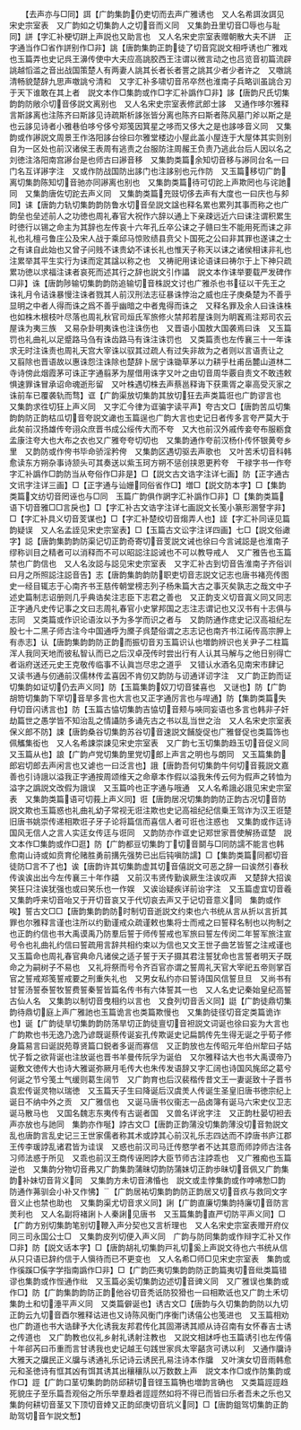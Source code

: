 <!-- { "loadSidebar": true } -->
　　【去声亦与□同】誀【广韵集韵仍吏切而去声广雅诱也　又人名希誀汝誀见宋史宗室表　又广韵如之切集韵人之切音而义同　又集韵丑里切音□辱也与耻同】誁【字汇补梗切跰上声説也又助言也　又人名宋史宗室表赠朝散大夫不誁　正字通当作□省作誁别作□非】誂【唐韵集韵正韵徒了切音窕説文相呼诱也广雅戏也玉篇弄也史记呉王濞传使中大夫应高誂胶西王注谓以微言动之也吕览音初篇流辟誂越慆滥之音出战国策楚人有两妻人誂其长者长者詈之誂其少者少者许之　又噭誂清畅貌楚辞九思声噭誂兮清和　又字汇补多啸切音吊卒然也淮南子兵略训虽誂合刃于天下谁敢在其上者　説文本作□集韵或作□字汇补譌作□非】誃【唐韵尺氏切集韵韵防敞尒切音侈説文离别也　又人名宋史宗室表修武郎士誃　又通作哆尔雅释言斯誃离也注陈齐曰斯誃见诗疏斯析誃张皆分离也陈齐曰斯者陈风墓门斧以斯之是也云誃见诗者小雅巷伯哆兮侈兮郑笺因箕星之哆而又侈大之是也誃哆音义同　又集韵或作謻説文周景王作洛阳誃台徐曰尔雅堂楼边小屋此盖小屋连于大屋体其实则别自为一区处也前汉诸侯王表周有逃责之台服防注周赧王负责乃逃此台后人因以名之刘徳注洛阳南宫謻台是也师古曰謻音移　又集韵类篇余知切音移与謻同台名一曰门名互详謻字注　又或作防战国防出誃门也注誃别也元作防　又玉篇移切广韵离切集韵陈知切音驰亦同謻离也别也　又集韵类篇待可切跎上声欺罔也与诧訑同　又集韵唐佐切跎去声义同　又集韵类篇充豉切侈去声有大度也一曰庆也与卶同】诔【唐韵力轨切集韵韵防鲁水切音垒説文諡也释名累也累列其事而称之也广韵垒也垒述前人之功徳也周礼春官大祝作六辞以通上下亲疎远近六曰诔注谓积累生时徳行以锡之命主为其辞也左传哀十六年孔丘卒公诔之子赣曰生不能用死而诔之非礼也礼檀弓鲁庄公及宋人战于乘邱马惊败绩县贲父卜国死之公曰非其罪也遂诔之士之有诔自此始也又曾子问贱不诔贵幼不诔长礼也惟天子称天以诔之诸侯相诔非礼也注累举其平生实行为诔而定其諡以称之也　又祷祀用诔论语诔曰祷尔于上下神只疏累功徳以求福注诔者哀死而述其行之辞也説文引作讄　説文本作诔举要载严发碑作□非】诛【唐韵陟输切集韵韵防追输切音株説文讨也广雅杀也书征以干先王之诛礼月令诘诛暴慢注诛者戮其人前汉刑法志征暴诛悖治之威也庄子庚桑楚为不善乎显明之中者人得而诛之爲不善乎幽暗之中者鬼得而诛之　又释名罪及余人曰诛诛株也如株木根枝叶尽落也周礼秋官司烜氏军旅修火禁邦若屋诛则为眀竁焉注郑司农云屋诛为夷三族　又易杂卦明夷诛也注诛伤也　又晋语小国敖大国袭焉曰诛　又玉篇罚也礼曲礼以足蹙路马刍有诛齿路马有诛注诛罚也　又类篇责也左传襄三十一年诛求无时注诛责也周礼天宫大宰诛以驭其过疏人有过失非故为之者则以言语责让之　又翦除也晋语故以惠诛怨注诛除也楚辞卜居宁诛锄草茅以力耕乎杜甫岳麓山道林二寺诗傍此烟霞茅可诛正字通翦茅为屋借用诛字又叶之由切音周华覈自责文不敢违敕惧速罪诛冒承诏命魂逝形留　又叶株遇切株去声蔡邕释诲下获熏胥之辜高受灭家之诛前车已覆袭轨而骛】诓【广韵渠放切集韵其放切狂去声类篇诳也广韵谬言也　又集韵求徃切狂上声义同　又字汇今律为诓骗字读平声】夸古文□【唐韵苦瓜切集韵韵防正韵枯瓜切音夸説文譀也玉篇逞也广韵大言也史记日者传多言夸严莫大于此矣前汉扬雄传夸诩众庶晋书成公绥传大而不夸　又大也前汉外戚传妾夸布服粝食孟康注夸大也大布之衣也又广雅夸夸切切也　又集韵通作夸前汉杨仆传怀银黄夸乡里　又韵防或作侉书毕命骄淫矜侉　又集韵区遇切驱去声歌也　又叶苦禾切音科韩愈读东方朔杂事诗颔头可其奏送以紫玉珂方朔不惩创挟恩更矜夸　干禄字书一作夸字汇补譌作□韵防当从夸俗作□非是】□【説文古文诰字注详七画】防【正字通古文讯字注详三画】□【正字通与讪姗同俗省作□】増□【説文防本字】□【集韵类篇文纺切音罔诬也与□同　玉篇广韵俱作誷字汇补譌作□非】□【集韵类篇语下切音雅□□言戾也】□【字汇补古文诰字注详七画説文长笺小篆形溷詧字非】□【字汇补具义切音芰谋也】□【字汇补楚绞切音煼弄人也】誈【字汇补同诬见篇韵疑误　又人名孟誈见宋史宗室表】□【玉篇古文讼字注详四画】七□【説文俗譀字】誋【唐韵集韵韵防渠记切正韵奇寄切音芰説文诫也徐曰今言诫誋是也淮南子缪称训目之精者可以消释而不可以昭誋注誋诫也不可以教导戒人　又广雅告也玉篇禁也广韵信也　又人名汝誋与誋见宋史宗室表　又字汇补古到切音告淮南子齐俗训曰月之所照誋注誋音告】志【唐韵集韵韵防职吏切音志説文记志也唐书褚亮传图史一经目辄志于心南齐书王慈传朝堂榜志列子杨朱篇大古之事灭矣孰志之哉文中子述史篇制志诏册则几乎典诰矣注志臣下志君之善也　又正韵支义切音寘义同又同志正字通凡史传记事之文曰志周礼春官小史掌邦国之志注志谓记也又汉书有十志俱与志同　又类篇或作识论语汝以予为多学而识之者与　又韵防通作痣史记汉高祖纪左股七十二黑子师古注今中国通呼为黡子呉楚俗谓之志志记也南齐书江祏传高宗胛上有赤志】认【唐韵集韵韵防正韵而振切音刃玉篇识认也増韵辨识也关尹子二柱篇浑人我同天地而彼私智认而已之后汉卓茂传时尝出行有人认其马解与之他日别得亡者诣府送还元史王克敬传临事不认眞岂尽忠之道乎　又错认水酒名见南宋市肆记　又读书通与仞通前汉儒林传孟喜因不肯仞又韵防与讱通详讱字注　又广韵正韵而证切集韵如证切仍去声义同】防【玉篇集韵奴刀切音猱喜也　又谜也】防【广韵胡笴切集韵下罕切音旱多言也大言也又正字通厉言也与哻通】防【集韵类篇失冄切音闪诱言也】防【玉篇古恊切集韵吉恊切音颊与唊同妄语也多言也韩非子奸劫篇世之愚学皆不知治乱之情讘防多诵先古之书以乱当世之治　又人名宋史宗室表保义郎不防】誎【唐韵桑谷切集韵苏谷切音速説文餔旋促也广雅督促也类篇饰也佩觿集衒也　又人名希誎崇誎见宋史宗室表　又广韵七玉切集韵趋玉切音促义同　又玉篇从也】誏【广韵卢党切集韵里党切郎上声言之明也与朗同　又玉篇集韵郎宕切郎去声闲言也又谑也一曰泛言也】誐【唐韵吾何切集韵牛何切音莪説文嘉善也引诗誐以溢我正字通按周颂维天之命章本作假以溢我朱传云何为假声之转恤为溢字之譌説文改假为誐误　又玉篇吟也正字通与哦通　又人名希誐必誐见宋史宗室表　又集韵类篇语可切莪上声义同】诳【唐韵居况切集韵韵防正韵古况切音防説文欺也玉篇惑也礼曲礼幼子常视无诳注欺也史记高祖纪纪信乗王驾诈为汉王诳楚旧唐书姚崇传递相欺诳子牙子论将篇信而喜信人者可诳也注惑也　又集韵或作迋诗国风无信人之言人实迋女传迋与诳同　又韵防亦作诓史记郑世家晋使解扬诓楚　説文本作□集韵或作□逛】防【广韵都豆切集韵丁切音鬬与□同防譳不能言也韩愈南山诗或如贲育伦赌胜勇前搆先强势已出后钝嗔防譳】□【集韵类篇同都切音徒防□言不了也】诶【唐韵许其切集韵虚其切音僖説文可恶之辞一曰诶然引春秋传诶诶出出今左传襄三十年作譆　又前汉韦贤传勤诶厥生注诶叹声　又楚辞大招诶笑狂只注诶犹强也或曰笑乐也一作娱　又诶诒疑疾详前诒字注　又玉篇虚宜切音羲又集韵呼来切音咍又于开切音哀又于代切哀去声又于记切音意义同　集韵或作唉】誓古文□□【唐韵集韵韵防时制切音逝説文约束也六书统从言从折以言折其罪也尔雅释言谨也注所以约勤谨戒众疏谨敕也集将士而戒之曰誓释名制也以拘制之也正韵约信也书大禹谟禹乃防羣后誓于师传誓戒也军旅曰誓左传闵二年誓军旅注宣号令也礼曲礼约信曰誓疏用言辞共相约束以为信也又文王世子曲艺皆誓之注戒谨也　又玉篇命也周礼春官典命凡诸侯之适子誓于天子摄其君注誓犹命也言誓者明天子既命之为嗣树子不易也　又礼将祭而号令齐百官亦谓之誓周礼天官大宰祀五帝则掌百官之誓戒郑笺誓戒要之刑重失礼也　又男女私约亦曰誓诗国风信誓旦旦　又尚书有甘誓汤誓泰誓牧誓费誓秦誓皆篇名传书有六体誓其一也　又人名史记秦始皇纪高誓古仙人名　又集韵以制切音曳相约以言也　又食列切音舌义同】誔【广韵徒鼎切集韵待鼎切庭上声广雅訑也玉篇诡言也类篇欺慢也　又集韵徒径切音定类篇诡诈也】诞【广韵徒旱切集韵韵防荡旱切正韵徒亶切音袒説文词诞也徐曰妄为大言也广韵欺也书无逸乃逸乃谚既诞蔡传诞妄孔传欺诞史记扁鹊传先生得无诞之乎荀子修身篇易言曰诞説苑尊贤篇口鋭者多诞而寡信　又正韵放也左传昭元年伯州犂曰子姑忧子晳之欲背诞也注放诞也晋书羊曼传阮孚为诞伯　又尔雅释诂大也书大禹谟帝乃诞敷文徳传大也诗大雅诞弥厥月毛传大也朱传发语辞又字汇阔也诗国风旄邱之葛兮何诞之节兮笺土气缓则葛生阔节　又广韵育也后汉裴楷传昔文王一妻诞致十子晋书袁宏传诞灵物以瑞徳　又玉篇天子生曰降诞后汉虞羙人传诞生圣皇旧唐书徳宗纪上诞日不纳中外之贡　又广雅信也　又诞马唐书仪衞志一品卤簿有诞马六宋史仪卫志诞马散马也　又国名魏志东夷传有古诞者国　又兽名详讹字注　又正韵杜晏切袒去声亦放也与訑同　集韵亦作唌】誖古文□【唐韵正韵蒲没切集韵薄没切音勃説文乱也唐韵言乱史记三王世家儒者称其术或誖其心前汉礼乐志四达而不誖唐书庐江郡王传李瑗誖乱诸君皆为诖误　又惑也前汉司马迁传愍学者不达其意而师誖师古注各习师法惑于所见　又乖也前汉王商传诬罔誖大臣节师古注誖乖也　又广雅痴也玉篇逆也　又集韵分物切音弗又广韵集韵蒲昧切韵防蒲妹切正韵歩昧切音佩又广韵集韵补妹切音背义同　又集韵方未切音沸惛也　説文或圭悖集韵或作哱咈愂□韵防通作茀驯会小补又作怫】【广韵居祐切集韵韵防正韵居又切音疚与救同文字音义止也禁也助也　又集韵渠尤切音求义同】誗【广韵直廉切集韵持廉切音防言羙利也　又人名副将褚誗卜人秦誗见唐书　又玉篇集韵直严切防平声义同】□【广韵方别切集韵笔别切鞭入声分契也又言析理也　又人名宋史宗室表赠开府仪同三司永国公士□　又集韵皮列切便入声义同　广韵与防同集韵或作辩字汇补又作□非】防【説文话本字】□【唐韵胡礼切集韵戸礼切奚上声説文待也六书统从信从只只语已辞约信于人愼待而已不更变也　又人名希□师□见宋史宗室表　集韵或作徯蹊□傒字学指南譌作□非】□【广韵匹夷切集韵韵防正韵篇夷切音纰类篇错谬也集韵或作悂通作纰　又玉篇必奚切集韵边述切音豍义同　又广雅误也集韵或作□】防【广韵集韵韵防正韵他谷切音秃诋防狡猾也一曰相欺诋也又广韵土禾切集韵土和切涶平声义同　又类篇僻诞也】诱古文□【唐韵与久切集韵韵防以九切正韵云九切音酉尔雅释诂进也又诗陈风衡门序衡门诱僖公也笺进也　又玉篇相劝也广韵道也书大诰肆予大化诱我友邦君传化其固滞诱其顺从诗召南有女怀春吉士诱之传道也　又广韵教也仪礼乡射礼诱射注教也　又説文相訹呼也玉篇诱引也左传僖十年郤芮曰币重而言甘诱我也史记越王句践世家呉太宰嚭贪可诱以利　又通作牖诗大雅天之牖民正义牖与诱通礼乐记诗云诱民孔易注诗本作牖　又叶演女切音雨韩愈元和圣徳诗有恇其凶有饵其诱其出穰穰队以万数数上声　説文本作□或作防集韵或作□】誙【广韵口茎切集韵韵防邱耕切音铿玉篇觕也増韵言确也　又类篇誙誙趋死貌庄子至乐篇吾观俗之所乐举羣趋者誙誙然如将不得已而皆曰乐者吾未之乐也又集韵何耕切音茎又下顶切音婞又正韵邱庚切音坑义同】□【唐韵鉏驾切集韵正韵助驾切音乍説文慙】
